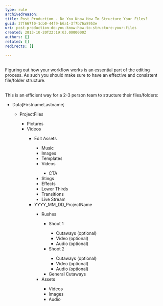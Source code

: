 ```yaml
---
type: rule
archivedreason: 
title: Post Production - Do You Know How To Structure Your Files?
guid: 37f667f0-1cb0-44f9-b6a1-3f7b76a8953e
uri: post-production-do-you-know-how-to-structure-your-files
created: 2013-10-20T22:19:03.0000000Z
authors: []
related: []
redirects: []

---
```



<br>Figuring out how your workflow works is an essential part of the editing process. As such you should make sure to have an effective and consistent file/folder structure.
<br><excerpt class='endintro'></excerpt><br>
<p>​This is&#160;an efficient way for a 2-3 person team to structure their files/folders&#58;</p><p></p><ul><li>Data[FirstnameLastname]</li><ul><li>ProjectFiles </li><ul><li>Pictures​</li><li>Videos</li><ul><li>Edit Assets</li><ul><li>Music</li><li>Images</li><li>Templates</li><li>Videos</li><ul><li>CTA</li></ul><li>Stings</li><li>Effects</li><li>Lower Thirds</li><li>Transitions</li><li>Live Stream</li></ul><li>YYYY_MM_DD_ProjectName</li><ul><li>Rushes</li><ul><li>Shoot 1</li><ul><li>Cutaways (optional)</li><li>Video (optional)</li><li>Audio (optional)</li></ul><li>Shoot 2</li><ul><li>Cutaways (optional)</li><li>Video (optional)</li><li>Audio (optional)</li></ul><li>General Cutaways</li></ul><li>Assets</li><ul><li>Videos</li><li>Images</li><li>Audio</li></ul></ul></ul></ul></ul></ul><p><br></p>


